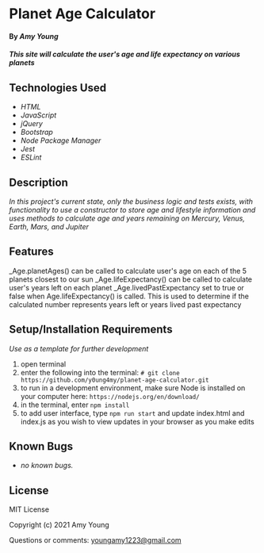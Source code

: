 # Planet Age Calculator

#### By _Amy Young_

#### _This site will calculate the user's age and life expectancy on various planets_

## Technologies Used

* _HTML_
* _JavaScript_
* _jQuery_
* _Bootstrap_
* _Node Package Manager_
* _Jest_
* _ESLint_

## Description

_In this project's current state, only the business logic and tests exists, with functionality to use a constructor to store age and lifestyle information and uses methods to calculate age and years remaining on Mercury, Venus, Earth, Mars, and Jupiter_

## Features
_Age.planetAges() can be called to calculate user's age on each of the 5 planets closest to our sun
_Age.lifeExpectancy() can be called to calculate user's years left on each planet
_Age.livedPastExpectancy set to true or false when Age.lifeExpectancy() is called. This is used to determine if the calculated number represents years left or years lived past expectancy

## Setup/Installation Requirements

_Use as a template for further development_
1) open terminal
2) enter the following into the terminal: `# git clone https://github.com/y0ung4my/planet-age-calculator.git`
3) to run in a development environment, make sure Node is installed on your computer here: `https://nodejs.org/en/download/`
4) in the terminal, enter `npm install`
5) to add user interface, type `npm run start` and update index.html and index.js as you wish to view updates in your browser as you make edits

## Known Bugs

* _no known bugs._

## License

MIT License

Copyright (c) 2021 Amy Young

Questions or comments: youngamy1223@gmail.com
